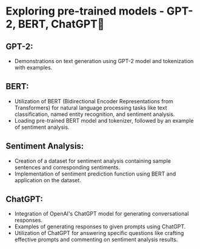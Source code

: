 # Exploring pre-trained models - GPT-2, BERT, ChatGPT🤖

## GPT-2:

- Demonstrations on text generation using GPT-2 model and tokenization with examples.

## BERT:

- Utilization of BERT (Bidirectional Encoder Representations from Transformers) for natural language processing tasks like text classification, named entity recognition, and sentiment analysis.
- Loading pre-trained BERT model and tokenizer, followed by an example of sentiment analysis.

## Sentiment Analysis:

- Creation of a dataset for sentiment analysis containing sample sentences and corresponding sentiments.
- Implementation of sentiment prediction function using BERT and application on the dataset.

## ChatGPT:

- Integration of OpenAI's ChatGPT model for generating conversational responses.
- Examples of generating responses to given prompts using ChatGPT.
- Utilization of ChatGPT for answering specific questions like crafting effective prompts and commenting on sentiment analysis results.

